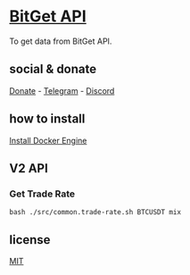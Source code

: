 # [BitGet API](https://www.bitget.com/bitget-api)

To get data from BitGet API.

## social & donate

[Donate](https://link.mercadopago.com.br/brtmvdl) - [Telegram](https://t.me/+KRmg5MlqgMk0MTg5) - [Discord](https://discord.gg/2zWpWBgmPj)

## how to install

[Install Docker Engine](https://docs.docker.com/engine/install/)

## V2 API

### Get Trade Rate

```
bash ./src/common.trade-rate.sh BTCUSDT mix
```

## license

[MIT](./LICENSE)
